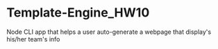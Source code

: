 # Template-Engine_HW10
Node CLI app that helps a user auto-generate a webpage that display's his/her team's info
